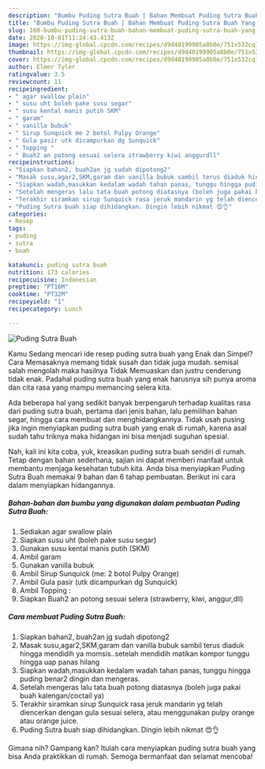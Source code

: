 ```yaml
---
description: "Bumbu Puding Sutra Buah | Bahan Membuat Puding Sutra Buah Yang Mudah Dan Praktis"
title: "Bumbu Puding Sutra Buah | Bahan Membuat Puding Sutra Buah Yang Mudah Dan Praktis"
slug: 160-bumbu-puding-sutra-buah-bahan-membuat-puding-sutra-buah-yang-mudah-dan-praktis
date: 2020-10-01T11:24:43.413Z
image: https://img-global.cpcdn.com/recipes/d9d40199905a8b0e/751x532cq70/puding-sutra-buah-foto-resep-utama.jpg
thumbnail: https://img-global.cpcdn.com/recipes/d9d40199905a8b0e/751x532cq70/puding-sutra-buah-foto-resep-utama.jpg
cover: https://img-global.cpcdn.com/recipes/d9d40199905a8b0e/751x532cq70/puding-sutra-buah-foto-resep-utama.jpg
author: Elmer Tyler
ratingvalue: 3.5
reviewcount: 11
recipeingredient:
- " agar swallow plain"
- " susu uht boleh pake susu segar"
- " susu kental manis putih SKM"
- " garam"
- " vanilla bubuk"
- " Sirup Sunquick me 2 botol Pulpy Orange"
- " Gula pasir utk dicampurkan dg Sunquick"
- " Topping "
- " Buah2 an potong sesuai selera strawberry kiwi anggurdll"
recipeinstructions:
- "Siapkan bahan2, buah2an jg sudah dipotong2"
- "Masak susu,agar2,SKM,garam dan vanilla bubuk sambil terus diaduk hingga mendidih ya momsis..setelah mendidih matikan kompor tunggu hingga uap panas hilang"
- "Siapkan wadah,masukkan kedalam wadah tahan panas, tunggu hingga puding benar2 dingin dan mengeras."
- "Setelah mengeras lalu tata buah potong diatasnya (boleh juga pakai buah kalengan/coctail ya)"
- "Terakhir siramkan sirup Sunquick rasa jeruk mandarin yg telah diencerkan dengan gula sesuai selera, atau menggunakan pulpy orange atau orange juice."
- "Puding Sutra buah siap dihidangkan. Dingin lebih nikmat 😍👌"
categories:
- Resep
tags:
- puding
- sutra
- buah

katakunci: puding sutra buah 
nutrition: 173 calories
recipecuisine: Indonesian
preptime: "PT16M"
cooktime: "PT32M"
recipeyield: "1"
recipecategory: Lunch

---
```



![Puding Sutra Buah](https://img-global.cpcdn.com/recipes/d9d40199905a8b0e/751x532cq70/puding-sutra-buah-foto-resep-utama.jpg)

Kamu Sedang mencari ide resep puding sutra buah yang Enak dan Simpel? Cara Memasaknya memang tidak susah dan tidak juga mudah. semisal salah mengolah maka hasilnya Tidak Memuaskan dan justru cenderung tidak enak. Padahal puding sutra buah yang enak harusnya sih punya aroma dan cita rasa yang mampu memancing selera kita.

Ada beberapa hal yang sedikit banyak berpengaruh terhadap kualitas rasa dari puding sutra buah, pertama dari jenis bahan, lalu pemilihan bahan segar, hingga cara membuat dan menghidangkannya. Tidak usah pusing jika ingin menyiapkan puding sutra buah yang enak di rumah, karena asal sudah tahu triknya maka hidangan ini bisa menjadi suguhan spesial.




Nah, kali ini kita coba, yuk, kreasikan puding sutra buah sendiri di rumah. Tetap dengan bahan sederhana, sajian ini dapat memberi manfaat untuk membantu menjaga kesehatan tubuh kita. Anda bisa menyiapkan Puding Sutra Buah memakai 9 bahan dan 6 tahap pembuatan. Berikut ini cara dalam menyiapkan hidangannya.

<!--inarticleads1-->

##### Bahan-bahan dan bumbu yang digunakan dalam pembuatan Puding Sutra Buah:

1. Sediakan  agar swallow plain
1. Siapkan  susu uht (boleh pake susu segar)
1. Gunakan  susu kental manis putih (SKM)
1. Ambil  garam
1. Gunakan  vanilla bubuk
1. Ambil  Sirup Sunquick (me: 2 botol Pulpy Orange)
1. Ambil  Gula pasir (utk dicampurkan dg Sunquick)
1. Ambil  Topping :
1. Siapkan  Buah2 an potong sesuai selera (strawberry, kiwi, anggur,dll)




<!--inarticleads2-->

##### Cara membuat Puding Sutra Buah:

1. Siapkan bahan2, buah2an jg sudah dipotong2
1. Masak susu,agar2,SKM,garam dan vanilla bubuk sambil terus diaduk hingga mendidih ya momsis..setelah mendidih matikan kompor tunggu hingga uap panas hilang
1. Siapkan wadah,masukkan kedalam wadah tahan panas, tunggu hingga puding benar2 dingin dan mengeras.
1. Setelah mengeras lalu tata buah potong diatasnya (boleh juga pakai buah kalengan/coctail ya)
1. Terakhir siramkan sirup Sunquick rasa jeruk mandarin yg telah diencerkan dengan gula sesuai selera, atau menggunakan pulpy orange atau orange juice.
1. Puding Sutra buah siap dihidangkan. Dingin lebih nikmat 😍👌




Gimana nih? Gampang kan? Itulah cara menyiapkan puding sutra buah yang bisa Anda praktikkan di rumah. Semoga bermanfaat dan selamat mencoba!
